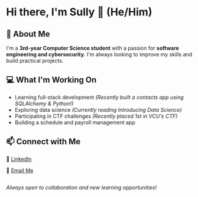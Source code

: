 # Hi there, I'm Sully 👋 (He/Him)

## 🚀 About Me

I'm a **3rd-year Computer Science student** with a passion for **software engineering and cybersecurity**. I'm always looking to improve my skills and build practical projects.

## 💻 What I'm Working On

- Learning full-stack development *(Recently built a contacts app using SQLAlchemy & Python!)*
- Exploring data science *(Currently reading Introducing Data Science)*
- Participating in CTF challenges *(Recently placed 1st in VCU's CTF)*
- Building a schedule and payroll management app 

## 📫 Connect with Me
🔗 [LinkedIn](https://www.linkedin.com/in/suleiman-mejd/)

📧 [Email Me](mailto:symejd@gmail.com)
##
*Always open to collaboration and new learning opportunities!*
